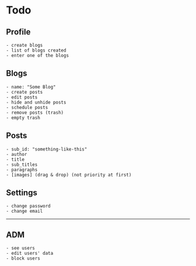 # Todo

## Profile

    - create blogs
    - list of blogs created
    - enter one of the blogs

## Blogs

    - name: "Some Blog"
    - create posts
    - edit posts
    - hide and unhide posts
    - schedule posts
    - remove posts (trash)
    - empty trash

## Posts

    - sub_id: "something-like-this"
    - author
    - title
    - sub_titles
    - paragraphs
    - [images] (drag & drop) (not priority at first)

## Settings

    - change password
    - change email

---

## ADM

    - see users
    - edit users' data
    - block users
